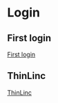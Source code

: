 # Login

## First login
[First login](https://www.uppmax.uu.se/support/user-guides/guide--first-login-to-uppmax/)

## ThinLinc
[ThinLinc](https://www.uppmax.uu.se/support/user-guides/thinlinc-graphical-connection-guide/)




